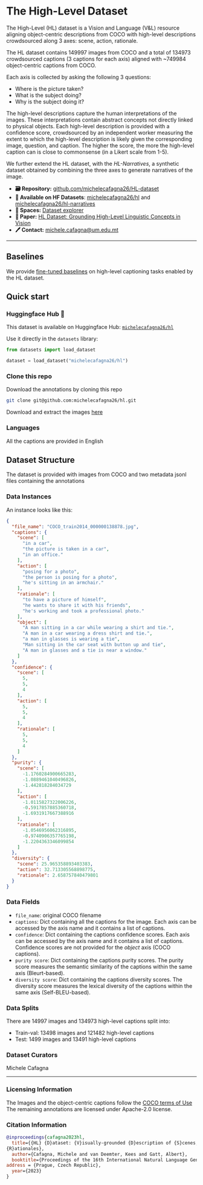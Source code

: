# The High-Level Dataset

The High-Level (HL) dataset is a Vision and Language (V\&L) resource aligning object-centric descriptions from COCO with high-level descriptions crowdsourced along 3 axes: scene, action, rationale.

The HL dataset contains 149997 images from COCO and a total of 134973 crowdsourced captions (3 captions for each axis) aligned with ~749984 object-centric captions from COCO.

Each axis is collected by asking the following 3 questions:

- Where is the picture taken?
- What is the subject doing?
- Why is the subject doing it?

The high-level descriptions capture the human interpretations of the images. These interpretations contain abstract concepts not directly linked to physical objects. Each high-level description is provided with a confidence score, crowdsourced by an independent worker measuring the extent to which the high-level description is likely given the corresponding image, question, and caption. The higher the score, the more the high-level caption can is close to commonsense (in a Likert scale from 1-5).

We further extend the HL dataset, with the *HL-Narratives*, a synthetic dataset obtained by combining the three axes to generate narratives of the image.

- **🗃️ Repository:** [github.com/michelecafagna26/HL-dataset](https://github.com/michelecafagna26/HL-dataset)
- **🤗 Available on HF Datasets**: [michelecafagna26/hl](https://huggingface.co/datasets/michelecafagna26/hl) and [michelecafagna26/hl-narratives](https://huggingface.co/datasets/michelecafagna26/hl-narratives)
- **🧭 Spaces:** [Dataset explorer](https://huggingface.co/spaces/michelecafagna26/High-Level-Dataset-explorer)
- **📜 Paper:** [HL Dataset: Grounding High-Level Linguistic Concepts in Vision](https://arxiv.org/pdf/2302.12189.pdf)
- **🖊️ Contact:** michele.cafagna@um.edu.mt

---
## Baselines
We provide [fine-tuned baselines](https://github.com/michelecafagna26/HL-dataset/blob/main/BASELINES.md) on high-level captioning tasks enabled by the HL dataset.

## Quick start 

### Huggingface Hub 🤗

This dataset is available on Huggingface Hub: [```michelecafagna26/hl```](https://huggingface.co/datasets/michelecafagna26/hl)

Use it directly in the ```datasets``` library:

```python
from datasets import load_dataset

dataset = load_dataset("michelecafagna26/hl")
```

### Clone this repo

Download the annotations by cloning this repo

```bash
git clone git@github.com:michelecafagna26/hl.git
```

Download and extract the images [here](https://huggingface.co/datasets/michelecafagna26/hl/resolve/main/data/images.tar.gz)

### Languages

All the captions are provided in English

## Dataset Structure

The dataset is provided with images from COCO and two metadata jsonl files containing the annotations

### Data Instances

An instance looks like this:
```json
{
  "file_name": "COCO_train2014_000000138878.jpg",
  "captions": {
    "scene": [
      "in a car",
      "the picture is taken in a car",
      "in an office."
    ],
    "action": [
      "posing for a photo",
      "the person is posing for a photo",
      "he's sitting in an armchair."
    ],
    "rationale": [
      "to have a picture of himself",
      "he wants to share it with his friends",
      "he's working and took a professional photo."
    ],
    "object": [
      "A man sitting in a car while wearing a shirt and tie.",
      "A man in a car wearing a dress shirt and tie.",
      "a man in glasses is wearing a tie",
      "Man sitting in the car seat with button up and tie",
      "A man in glasses and a tie is near a window."
    ]
  },
  "confidence": {
    "scene": [
      5,
      5,
      4
    ],
    "action": [
      5,
      5,
      4
    ],
    "rationale": [
      5,
      5,
      4
    ]
  },
  "purity": {
    "scene": [
      -1.1760284900665283,
      -1.0889461040496826,
      -1.442818284034729
    ],
    "action": [
      -1.0115827322006226,
      -0.5917857885360718,
      -1.6931917667388916
    ],
    "rationale": [
      -1.0546956062316895,
      -0.9740906357765198,
      -1.2204363346099854
    ]
  },
  "diversity": {
    "scene": 25.965358893403383,
    "action": 32.713305568898775,
    "rationale": 2.658757840479801
  }
}
```

### Data Fields

- ```file_name```: original COCO filename
- ```captions```: Dict containing all the captions for the image. Each axis can be accessed by the axis name and it contains a list of captions.
- ```confidence```: Dict containing the captions confidence scores. Each axis can be accessed by the axis name and it contains a list of captions. Confidence scores are not provided for the _object_ axis (COCO captions).
- ```purity score```: Dict containing the captions purity scores. The purity score measures the semantic similarity of the captions within the same axis (Bleurt-based).
- ```diversity score```: Dict containing the captions diversity scores. The diversity score measures the lexical diversity of the captions within the same axis (Self-BLEU-based).

### Data Splits

There are 14997 images and 134973 high-level captions split into:
- Train-val: 13498 images and 121482 high-level captions
- Test: 1499 images and 13491 high-level captions

### Dataset Curators

Michele Cafagna

---

### Licensing Information

The Images and the object-centric captions follow the [COCO terms of Use](https://cocodataset.org/#termsofuse)
The remaining annotations are licensed under Apache-2.0 license.

### Citation Information

```BibTeX
@inproceedings{cafagna2023hl,
  title={{HL} {D}ataset: {V}isually-grounded {D}escription of {S}cenes, {A}ctions and
{R}ationales},
  author={Cafagna, Michele and van Deemter, Kees and Gatt, Albert},
  booktitle={Proceedings of the 16th International Natural Language Generation Conference (INLG'23)},
address = {Prague, Czech Republic},
  year={2023}
}
```
